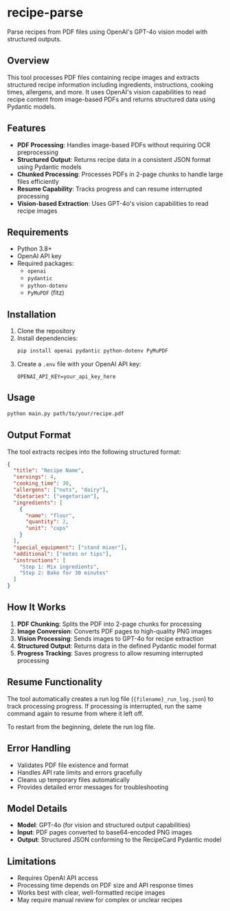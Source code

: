 # recipe-parse

Parse recipes from PDF files using OpenAI's GPT-4o vision model with structured outputs.

## Overview

This tool processes PDF files containing recipe images and extracts structured recipe information including ingredients, instructions, cooking times, allergens, and more. It uses OpenAI's vision capabilities to read recipe content from image-based PDFs and returns structured data using Pydantic models.

## Features

- **PDF Processing**: Handles image-based PDFs without requiring OCR preprocessing
- **Structured Output**: Returns recipe data in a consistent JSON format using Pydantic models
- **Chunked Processing**: Processes PDFs in 2-page chunks to handle large files efficiently
- **Resume Capability**: Tracks progress and can resume interrupted processing
- **Vision-based Extraction**: Uses GPT-4o's vision capabilities to read recipe images

## Requirements

- Python 3.8+
- OpenAI API key
- Required packages:
  - `openai`
  - `pydantic`
  - `python-dotenv`
  - `PyMuPDF` (fitz)

## Installation

1. Clone the repository
2. Install dependencies:
   ```bash
   pip install openai pydantic python-dotenv PyMuPDF
   ```
3. Create a `.env` file with your OpenAI API key:
   ```
   OPENAI_API_KEY=your_api_key_here
   ```

## Usage

```bash
python main.py path/to/your/recipe.pdf
```

## Output Format

The tool extracts recipes into the following structured format:

```json
{
  "title": "Recipe Name",
  "servings": 4,
  "cooking_time": 30,
  "allergens": ["nuts", "dairy"],
  "dietaries": ["vegetarian"],
  "ingredients": [
    {
      "name": "flour",
      "quantity": 2,
      "unit": "cups"
    }
  ],
  "special_equipment": ["stand mixer"],
  "additional": ["notes or tips"],
  "instructions": [
    "Step 1: Mix ingredients",
    "Step 2: Bake for 30 minutes"
  ]
}
```

## How It Works

1. **PDF Chunking**: Splits the PDF into 2-page chunks for processing
2. **Image Conversion**: Converts PDF pages to high-quality PNG images
3. **Vision Processing**: Sends images to GPT-4o for recipe extraction
4. **Structured Output**: Returns data in the defined Pydantic model format
5. **Progress Tracking**: Saves progress to allow resuming interrupted processing

## Resume Functionality

The tool automatically creates a run log file (`{filename}_run_log.json`) to track processing progress. If processing is interrupted, run the same command again to resume from where it left off.

To restart from the beginning, delete the run log file.

## Error Handling

- Validates PDF file existence and format
- Handles API rate limits and errors gracefully
- Cleans up temporary files automatically
- Provides detailed error messages for troubleshooting

## Model Details

- **Model**: GPT-4o (for vision and structured output capabilities)
- **Input**: PDF pages converted to base64-encoded PNG images
- **Output**: Structured JSON conforming to the RecipeCard Pydantic model

## Limitations

- Requires OpenAI API access
- Processing time depends on PDF size and API response times
- Works best with clear, well-formatted recipe images
- May require manual review for complex or unclear recipes
